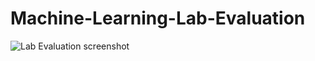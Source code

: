 # Machine-Learning-Lab-Evaluation
![Lab Evaluation screenshot](https://github.com/user-attachments/assets/bc54a4e0-a575-4f61-8022-ec2b0824290f)
